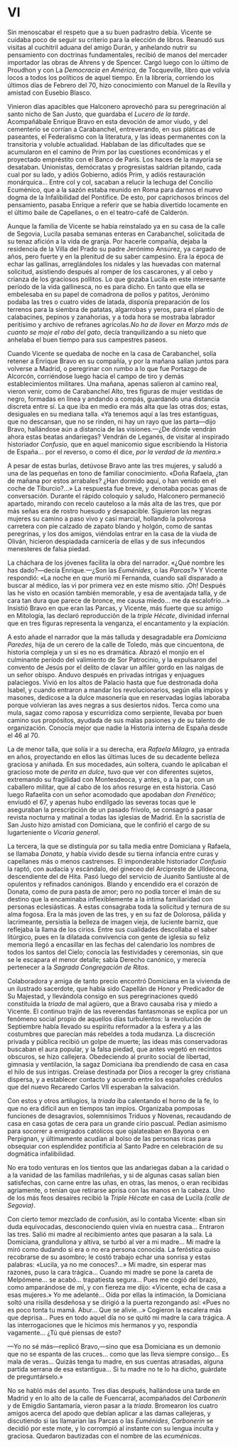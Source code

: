 # VI

Sin menoscabar el respeto que a su buen padrastro debía. Vicente se cuidaba
poco de seguir su criterio para la elección de libros. Reanudó sus visitas al
cuchitril aduana del amigo Durán, y anhelando nutrir su pensamiento con
doctrinas fundamentales, recibió de manos del mercader importador las obras de
Ahrens y de Spencer. Cargó luego con lo último de Proudhon y con La *Democracia
en América*, de Tocqueville, libro que volvía locos a todos los políticos de
aquel tiempo. En la librería, corriendo los últimos días de Febrero del 70,
hizo conocimiento con Manuel de la Revilla y amistad con Eusebio Blasco.

Vinieron días apacibles que Halconero aprovechó para su peregrinación al santo
nicho de San Justo, que guardaba el *Lucero de la tarde*. Acompañábale Enrique
Bravo en esta devoción de amor viudo, y del cementerio se corrían
a Carabanchel, entreverando, en sus pláticas de paseantes, el Federalismo con
la literatura, y las ideas permanentes con la transitoria y voluble actualidad.
Hablaban de las dificultades que se acumularon en el camino de Prim por las
cuestiones económicas y el proyectado empréstito con el Banco de París. Los
haces de la mayoría se desataban. Unionistas, demócratas y progresistas
saldrían pitando, cada cual por su lado, y adiós Gobierno, adiós Prim, y adiós
restauración monárquica... Entre col y col, sacaban a relucir la lechuga del
Concilio Ecuménico, que a la sazón estaba reunido en Roma para darnos el nuevo
dogma de la Infalibilidad del Pontífice. De esto, por caprichosos brincos del
pensamiento, pasaba Enrique a referir que se había divertido locamente en el
último baile de Capellanes, o en el teatro-café de Calderón.

Aunque la familia de Vicente se había reinstalado ya en su casa de la calle de
Segovia, Lucila pasaba semanas enteras en Carabanchel, solicitada de su tenaz
afición a la vida de granja. Por hacerle compañía, dejaba la residencia de la
Villa del Prado su padre Jerónimo Ansúrez, ya cargado de años, pero fuerte y en
la plenitud de su saber campesino. Era la época de echar las gallinas,
arreglándoles los nidales y las huevadas con maternal solicitud, asistiendo
después al romper de los cascarones, y al cebo y crianza de los graciosos
pollitos. Lo que gozaba Lucila en este interesante período de la vida
gallinesca, no es para dicho. En tanto que ella se embelesaba en su papel de
comadrona de pollos y patitos, Jerónimo podaba las tres o cuatro vides de
latada, disponía preparación de los terrenos para la siembra de patatas,
algarrobas y yeros, para el plantío de calabacines, pepinos y zanahorias,
y a toda hora se mostraba labrador peritísimo y archivo de refranes
agrícolas.*No ha de llover en Marzo más de cuanto se moje el rabo del gato*,
decía tranquilizando a su nieto que anhelaba el buen tiempo para sus campestres
paseos.

Cuando Vicente se quedaba de noche en la casa de Carabanchel, solía retener
a Enrique Bravo en su compañía, y por la mañana salían juntos para volverse
a Madrid, o peregrinar con rumbo a lo que fue Portazgo de Alcorcón, corriéndose
luego hacia el campo de tiro y demás establecimientos militares. Una mañana,
apenas salieron al camino real, vieron venir, como de Carabanchel Alto, tres
figuras de mujer vestidas de negro, formadas en línea y andando a compás,
guardando una distancia discreta entre sí. La que iba en medio era más alta que
las otras dos; estas, desiguales en su mediana talla. «Ya tenemos aquí a las
tres estantiguas, que no descansan, que no se rinden, ni hay un rayo que las
parta—dijo Bravo, hallándose aún a distancia de las visiones.—¿De dónde vendrán
ahora estas beatas andariegas? Vendrán de Leganés, de visitar al inspirado
historiador *Confusio*, que en aquel manicomio sigue escribiendo la Historia de
España... por el reverso, o como él dice, *por la verdad de la mentira.»*

A pesar de estas burlas, detúvose Bravo ante las tres mujeres, y saludó a una
de las pequeñas en tono de familiar conocimiento. «Doña Rafaela, ¿tan de mañana
por estos arrabales? ¿Han dormido aquí, o han venido en el coche de
Tiburcio?...» La respuesta fue breve, y denotaba pocas ganas de conversación.
Durante el rápido coloquio y saludo, Halconero permaneció apartado, mirando con
recelo cauteloso a la más alta de las tres, que por más señas era de rostro
huesudo y desapacible. Siguieron las negras mujeres su camino a paso vivo
y casi marcial, hollando la polvorosa carretera con pie calzado de zapato
blando y holgón, como de santas peregrinas, y los dos amigos, viéndolas entrar
en la casa de la viuda de Oliván, hicieron despiadada carnicería de ellas y de
sus infecundos menesteres de falsa piedad.

La cháchara de los jóvenes facilita la obra del narrador. «¿Qué nombre les has
dado?—decía Enrique.—¿Son las *Euménides*, o las *Parcas?»* Y Vicente
respondió: «La noche en que murió mi Fernanda, cuando salí disparado a buscar
al médico, las vi por primera vez en este mismo sitio. ¡Oh! Después las he
visto en ocasión también memorable, y esa de aventajada talla, y de cara tan
dura que parece de bronce, me causa miedo... me da escalofrío...» Insistió
Bravo en que eran las Parcas, y Vicente, más fuerte que su amigo en Mitología,
las declaró reproducción de la *triple Hécate*, divinidad infernal que en tres
figuras representa la venganza, el encantamento y la expiación.

A esto añade el narrador que la más talluda y desagradable era *Domiciana
Paredes*, hija de un cerero de la calle de Toledo, más que cincuentona, de
historia compleja y un si es no es dramática. Abrazó el monjío en el culminante
período del valimiento de Sor Patrocinio, y la expulsaron del convento de Jesús
por el delito de clavar un alfiler gordo en las nalgas de un señor obispo.
Anduvo después en privadas intrigas y enjuagues palaciegos. Vivió en los altos
de Palacio hasta que fue destronada doña Isabel, y cuando entraron a mandar los
revolucionarios, según ella impíos y masones, dedicose a la dulce masonería que
en reservadas logias laboraba porque volvieran las aves negras a sus desiertos
nidos. Terca como una mula, sagaz como raposa y escurridiza como serpiente,
llevaba por buen camino sus propósitos, ayudada de sus malas pasiones y de su
talento de organización. Conocía mejor que nadie la Historia interna de España
desde el 46 al 70.

La de menor talla, que solía ir a su derecha, era *Rafaela Milagro*, ya entrada
en años, proyectando en ellos las últimas luces de su decadente belleza
graciosa y aniñada. En sus mocedades, aún soltera, cuando le aplicaban el
gracioso mote de *perita en dulce*, tuvo que ver con diferentes sujetos,
extremando su fragilidad con Montesdeoca, y antes, o a la par, con un caballero
militar, que al cabo de los años resurge en esta historia. Casó luego Rafaelita
con un señor acomodado que apodaban *don Frenético*; enviudó el 67, y apenas
hubo endilgado las severas tocas que le aseguraban la prescripción de un pasado
frívolo, se consagró a pasar revista nocturna y matinal a todas las iglesias de
Madrid. En la sacristía de San Justo hizo amistad con Domiciana, que le
confirió el cargo de su lugarteniente o *Vicaria general*.

La tercera, la que se distinguía por su talla media entre Domiciana y Rafaela,
se llamaba *Donata*, y había vivido desde su tierna infancia entre curas
y capellanes más o menos castrenses. El imponderable historiador *Confusio* la
raptó, con audacia y escándalo, del gineceo del Arcipreste de Ulldecona,
descendiente del de Hita. Pasó luego del servicio de Juanito Santiuste al de
opulentos y refinados canónigos. Blando y encendido era el corazón de Donata,
como de pura pasta de amor; pero no podía torcer el imán de su destino que la
encaminaba inflexiblemente a la íntima familiaridad con personas eclesiásticas.
A estas consagraba toda la solicitud y ternura de su alma fogosa. Era la más
joven de las tres, y en su faz de Dolorosa, pálida y lacrimeante, persistía la
belleza de imagen vieja, de luciente barniz, que reflejaba la llama de los
cirios. Entre sus cualidades descollaba el saber litúrgico, pues en la dilatada
convivencia con gente de iglesia su feliz memoria llegó a encasillar en las
fechas del calendario los nombres de todos los santos del Cielo; conocía las
festividades y ceremonias, sin que se le escapara el menor detalle; sabía
Derecho canónico, y merecía pertenecer a la *Sagrada Congregación de Ritos*.

Colaboradora y amiga de tanto precio encontró Domiciana en la vivienda de un
ilustrado sacerdote, que había sido Capellán de Honor y Predicador de Su
Majestad, y llevándola consigo en sus peregrinaciones quedó constituida la
*triada* de mal agüero, que a Bravo causaba risa y miedo a Vicente. El continuo
trajín de las reverendas fantasmonas se explica por un fenómeno social propio
de aquellos días turbulentos: la revolución de Septiembre había llevado su
espíritu reformador a la esfera y a las costumbres que parecían más rebeldes
a toda mudanza. La discreción privada y pública recibió un golpe de muerte; las
ideas más conservadoras buscaban el aura popular, y la falsa piedad, que antes
vegetó en recintos obscuros, se hizo callejera.  Obedeciendo al prurito social
de libertad, gimnasia y ventilación, la sagaz Domiciana iba prendiendo de casa
en casa el hilo de sus intrigas. Creíase destinada por Dios a recoger la grey
cristiana dispersa, y a establecer contacto y acuerdo entre los españoles
crédulos que del nuevo Recaredo Carlos VII esperaban la salvación.

Con estos y otros artilugios, la *triada* iba calentando el horno de la fe, lo
que no era difícil aun en tiempos tan impíos. Organizaba pomposas funciones de
desagravios, solemnísimos Triduos y Novenas, recaudando de casa en casa gotas
de cera para un grande cirio pascual. Pedían asimismo para socorrer a emigrados
católicos que ojalateaban en Bayona o en Perpignan, y últimamente acudían al
bolso de las personas ricas para obsequiar con esplendidez pontificia al Santo
Padre en celebración de su dogmática infalibilidad.

No era todo venturas en los tientos que las andariegas daban a la caridad
o a la vanidad de las familias madrileñas, y si de algunas casas salían bien
satisfechas, con carne entre las uñas, en otras, las menos, o eran recibidas
agriamente, o tenían que retirarse aprisa con las manos en la cabeza. Uno de
los más feos desaires recibió la *Triple Hécate* en casa de Lucila *(calle de
Segovia)*.

Con cierto temor mezclado de confusión, así lo contaba Vicente: «Iban sin duda
equivocadas, desconociendo quien vivía en nuestra casa... Entraron las tres.
Salió mi madre al recibimiento antes que pasaran a la sala. La Domiciana,
grandullona y altiva, se turbó al ver a mi madre... Mi madre la miró como
dudando si era o no era persona conocida. La feróstica quiso recobrarse de su
asombro; le costó trabajo echar una sonrisa y estas palabras: «Lucila, ya no me
conoces?...» Mi madre, sin esperar mas razones, puso la cara trágica... Cuando
mi madre se pone la careta de Melpómene... se acabó...  trapatiesta segura...
Pues me cogió del brazo, como amparándose de mí, y con fiereza me dijo:
«Vicente, echa de casa a esas mujeres.» Yo me adelanté...  Oída por ellas la
intimación, la Domiciana soltó una risilla desdeñosa y se dirigió a la puerta
rezongando así: «Pues no es poco tonta tu mamá. Abur...  Que se alivie...»
Cogieron la escalera más que deprisa... Pues en todo aquel día no se quitó mi
madre la cara trágica. A las interrogaciones que le hicimos mis hermanos y yo,
respondía vagamente... ¿Tú qué piensas de esto?

—Yo no sé más—replicó Bravo,—sino que esa Domiciana es un demonio que no se
espanta de las cruces... como que las lleva siempre consigo... Es mala de
veras... Quizás tenga tu madre, en sus cuentas atrasadas, alguna partida
serrana de esa estantigua... Si tu madre no te lo ha dicho, guárdate de
preguntárselo.»

No se habló más del asunto. Tres días después, hallándose una tarde en Madrid
y en lo alto de la calle de Fuencarral, acompañados del *Carbonerín* y de
Emigdio Santamaría, vieron pasar a la *triada*. Bromearon los cuatro amigos
acerca del apodo que debían aplicar a las damas callejeras, y discutiendo si
las llamarían las Parcas o las *Euménides*, *Carbonerín* se decidió por este
mote, y lo corrompió al instante con su lengua inculta y graciosa. Quedaron
bautizadas con el nombre de las *ecuménicas*.
